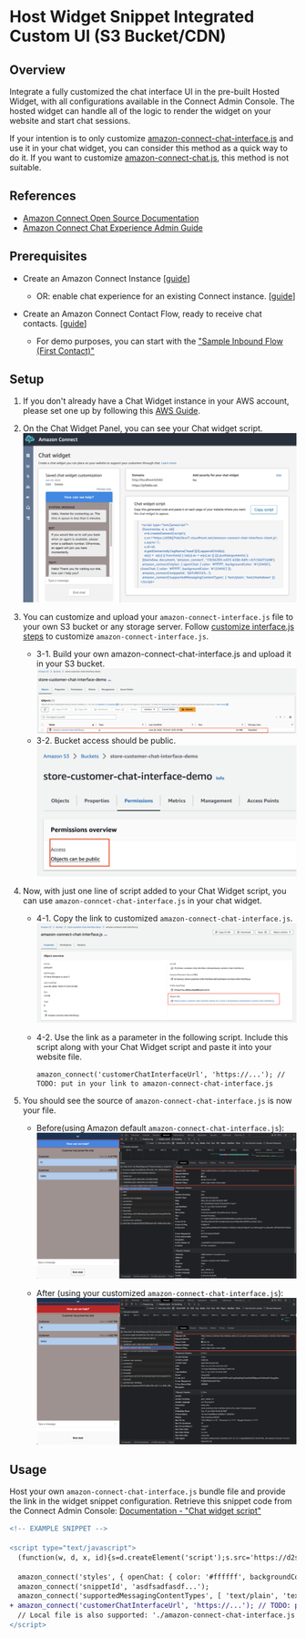 # Host Widget Snippet Integrated Custom UI (S3 Bucket/CDN)

## Overview
Integrate a fully customized the chat interface UI in the pre-built Hosted Widget, with all configurations available in the Connect Admin Console. The hosted widget can handle all of the logic to render the widget on your website and start chat sessions.

If your intention is to only customize [amazon-connect-chat-interface.js](https://github.com/amazon-connect/amazon-connect-chat-interface) and use it in your chat widget, you can consider this method as a quick way to do it. If you want to customize [amazon-connect-chat.js](https://github.com/amazon-connect/amazon-connect-chatjs), this method is not suitable.

## References

- [Amazon Connect Open Source Documentation](https://docs.aws.amazon.com/connect/latest/adminguide/download-chat-example.html)
- [Amazon Connect Chat Experience Admin Guide](https://docs.aws.amazon.com/connect/latest/adminguide/add-chat-to-website.html)

## Prerequisites

- Create an Amazon Connect Instance [[guide](https://docs.aws.amazon.com/connect/latest/adminguide/amazon-connect-instances.html)]
  - OR: enable chat experience for an existing Connect instance. [[guide](../README.md#enabling-chat-in-an-existing-amazon-connect-contact-center)]

- Create an Amazon Connect Contact Flow, ready to receive chat contacts. [[guide](https://docs.aws.amazon.com/connect/latest/adminguide/chat.html)]

    - For demo purposes, you can start with the ["Sample Inbound Flow (First Contact)"](https://docs.aws.amazon.com/connect/latest/adminguide/sample-inbound-flow.html)

## Setup
1. If you don't already have a Chat Widget instance in your AWS account, please set one up by following this [AWS Guide](https://docs.aws.amazon.com/connect/latest/adminguide/tutorial1-set-up-your-instance.html).

2. On the Chat Widget Panel, you can see your Chat widget script.
![Alt text](/.github/screenshots/built-in-script-setup-steps-lmaw.jpg)

3. You can customize and upload your `amazon-connect-interface.js` file to your own S3 bucket or any storage server. Follow [customize interface.js steps](https://github.com/amazon-connect/amazon-connect-chat-interface/blob/spenlep/improve-readme-documentation/DOCUMENTATION.md#features) to customize `amazon-connect-interface.js`.

    - 3-1. Build your own amazon-connect-chat-interface.js and upload it in your S3 bucket.
    ![Alt text](/.github/screenshots/built-in-script-setup-steps-s3.jpg)
    - 3-2. Bucket access should be public.
    ![Alt text](/.github/screenshots/built-in-script-setup-steps-s3-public.jpg)

4. Now, with just one line of script added to your Chat Widget script, you can use `amazon-conncet-chat-interface.js` in your chat widget.
    - 4-1. Copy the link to customized `amazon-connect-chat-interface.js`.
    ![Alt text](/.github/screenshots/built-in-script-setup-steps-s3-url.jpg)

    - 4-2. Use the link as a parameter in the following script. Include this script along with your Chat Widget script and paste it into your website file.

        ```
        amazon_connect('customerChatInterfaceUrl', 'https://...'); // TODO: put in your link to amazon-connect-chat-interface.js
        ```
 
5. You should see the source of `amazon-connect-chat-interface.js` is now your file.

    - Before(using Amazon default `amazon-connect-chat-interface.js`):
    ![Alt text](/.github/screenshots/built-in-script-setup-steps-web-resource.jpg) 

    - After (using your customized  `amazon-connect-chat-interface.js`):
    ![Alt text](/.github/screenshots/built-in-script-setup-steps-result.jpg) 

## Usage

Host your own `amazon-connect-chat-interface.js` bundle file and provide the link in the widget snippet configuration. Retrieve this snippet code from the Connect Admin Console: [Documentation - "Chat widget script"](https://docs.aws.amazon.com/connect/latest/adminguide/add-chat-to-website.html#chat-widget-script)

```diff
<!-- EXAMPLE SNIPPET -->

<script type="text/javascript">
  (function(w, d, x, id){s=d.createElement('script');s.src='https://d2s9x5slbvr0vu.cloudfront.net/amazon-connect-chat-interface-client.js';s.async=1;s.id=id;d.getElementsByTagName('head')[0].appendChild(s);w[x]=w[x]||function(){(w[x].ac=w[x].ac||[]).push(arguments)}})(window, document, 'amazon_connect', 'asdfasdfasdf');
  
  amazon_connect('styles', { openChat: { color: '#ffffff', backgroundColor: '#07b62a'}, closeChat: { color: '#ffffff', backgroundColor: '#07b62a'} });
  amazon_connect('snippetId', 'asdfsadfasdf...');
  amazon_connect('supportedMessagingContentTypes', [ 'text/plain', 'text/markdown' ]);
+ amazon_connect('customerChatInterfaceUrl', 'https://...'); // TODO: put in your link to amazon-connect-chat-interface.js
  // Local file is also supported: './amazon-connect-chat-interface.js'
</script>
```